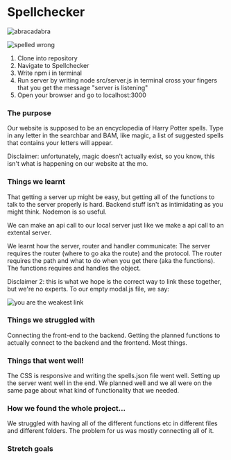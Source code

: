 # Spellchecker

![abracadabra](https://media.giphy.com/media/xT1R9XjxkgsaIQClDG/giphy.gif)

![spelled wrong](https://media.giphy.com/media/55offP4umeJUAvWwHP/giphy.gif)

1. Clone into repository
2. Navigate to Spellchecker 
3. Write npm i in terminal 
4. Run server by writing node src/server.js in terminal
cross your fingers that you get the message "server is listening" 
5. Open your browser and go to localhost:3000

### The purpose 

Our website is supposed to be an encyclopedia of Harry Potter spells. Type in any letter in the searchbar and BAM, like magic, a list of suggested spells that contains your letters will appear. 

Disclaimer: unfortunately, magic doesn't actually exist, so you know, this isn't what is happening on our website at the mo. 

### Things we learnt

That getting a server up might be easy, but getting all of the functions to talk to the server properly is hard. 
Backend stuff isn't as intimidating as you might think. 
Nodemon is so useful. 

We can make an api call to our local server just like we make a api call to an extental server.

We learnt how the server, router and handler communicate:
The server requires the router (where to go aka the route) and the protocol.
The router requires the path and what to do when you get there (aka the functions).
The functions requires and handles the object.

Disclaimer 2: this is what we hope is the correct way to link these together, but we're no experts. 
To our empty modal.js file, we say:

![you are the weakest link](https://media.giphy.com/media/xJLNafkD7RGsE/giphy.gif)

### Things we struggled with

Connecting the front-end to the backend.
Getting the planned functions to actually connect to the backend and the frontend. 
Most things.

### Things that went well! 

The CSS is responsive and writing the spells.json file went well.
Setting up the server went well in the end.
We planned well and we all were on the same page about what kind of functionality that we needed. 

### How we found the whole project...

We struggled with having all of the different functions etc in different files and different folders. The problem for us was mostly connecting all of it. 

### Stretch goals 

